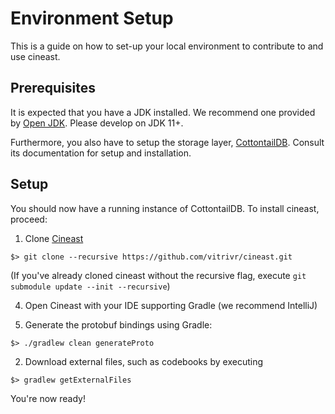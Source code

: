 # Environment Setup

This is a guide on how to set-up your local environment to contribute to and use cineast.
## Prerequisites

It is expected that you have a JDK installed.
We recommend one provided by [Open JDK](https://openjdk.java.net/install/). Please develop on JDK 11+.

Furthermore, you also have to setup the storage layer, [CottontailDB](https://github.com/vitrivr/cottontaildb). Consult its documentation for setup and installation.

## Setup

You should now have a running instance of CottontailDB. To install cineast, proceed:

1. Clone [Cineast](https://github.com/vitrivr/cineast.git)

```
$> git clone --recursive https://github.com/vitrivr/cineast.git
```
(If you've already cloned cineast without the recursive flag, execute ```git submodule update --init --recursive```)

4. Open Cineast with your IDE supporting Gradle (we recommend IntelliJ)

5. Generate the protobuf bindings using Gradle:
```
$> ./gradlew clean generateProto
```

2. Download external files, such as codebooks by executing
```
$> gradlew getExternalFiles
````
You're now ready!